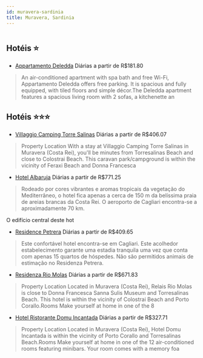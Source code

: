 ```yaml
---
id: muravera-sardinia
title: Muravera, Sardinia
---
```


<center><img src="https://assets.cosmos-data.com/1/02e10e1281675597dca323ecaf1c718e/513493.jpg" alt="" /></center>


## Hotéis ⭐️

-    [Appartamento Deledda](https://www.hurb.com/aud/https://www.hurb.com/hoteis/muravera/appartamento-deledda-JNP-JP686318?cmp=18055) Diárias a partir de R$181.80
   > An air-conditioned apartment with spa bath and free Wi-Fi, Appartamento Deledda offers free parking. It is spacious and fully equipped, with tiled floors and simple décor.The Deledda apartment features a spacious living room with 2 sofas, a kitchenette an

## Hotéis ⭐️⭐️⭐️

-    [Villaggio Camping Torre Salinas](https://www.hurb.com/aud/https://www.hurb.com/hoteis/muravera/villaggio-camping-torre-salinas-JNP-JP683613?cmp=18055) Diárias a partir de R$406.07
   > Property Location With a stay at Villaggio Camping Torre Salinas in Muravera (Costa Rei), you&apos;ll be minutes from Torresalinas Beach and close to Colostrai Beach.  This caravan park/campground is within the vicinity of Feraxi Beach and Donna Francesca
-    [Hotel Albaruja](https://www.hurb.com/aud/https://www.hurb.com/hoteis/muravera/hotel-albaruja-JNP-JP040997?cmp=18055) Diárias a partir de R$771.25
   > Rodeado por cores vibrantes e aromas tropicais da vegetação do Mediterrâneo, o hotel fica apenas a cerca de 150 m da belíssima praia de areias brancas da Costa Rei. O aeroporto de Cagliari encontra-se a aproximadamente 70 km.

O edifício central deste hot
-    [Residence Petrera](https://www.hurb.com/aud/https://www.hurb.com/hoteis/muravera/residence-petrera-JNP-JP103629?cmp=18055) Diárias a partir de R$409.65
   > Este confortável hotel encontra-se em Cagliari. Este acolhedor estabelecimento garante uma estadia tranquila uma vez que conta com apenas 15 quartos de hóspedes. Não são permitidos animais de estimação no Residenza Petrera. 
-    [Residenza Rio Molas](https://www.hurb.com/aud/https://www.hurb.com/hoteis/muravera/residenza-rio-molas-JNP-JP604892?cmp=18055) Diárias a partir de R$671.83
   > Property Location Located in Muravera (Costa Rei), Relais Rio Molas is close to Donna Francesca Sanna Sulis Museum and Torresalinas Beach.  This hotel is within the vicinity of Colostrai Beach and Porto Corallo.Rooms Make yourself at home in one of the 8 
-    [Hotel Ristorante Domu Incantada](https://www.hurb.com/aud/https://www.hurb.com/hoteis/muravera/hotel-ristorante-domu-incantada-JNP-JP140165?cmp=18055) Diárias a partir de R$327.71
   > Property Location Located in Muravera (Costa Rei), Hotel Domu Incantada is within the vicinity of Porto Corallo and Torresalinas Beach.Rooms Make yourself at home in one of the 12 air-conditioned rooms featuring minibars. Your room comes with a memory foa
